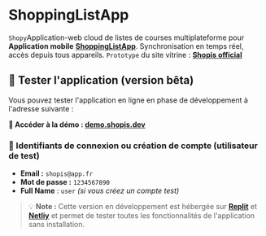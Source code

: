 # ShoppingListApp
`Shopy`Application-web cloud de listes de courses multiplateforme pour **Application mobile** **[ShoppingListApp](https://github.com/ShopListApp/ShopisApp/)**. Synchronisation en temps réel, accès depuis tous appareils. `Prototype` du site vitrine : **[Shopis official](https://shopisofficial.netlify.app/)**

## 📲​ Tester l'application (version bêta)

Vous pouvez tester l'application en ligne en phase de développement à l'adresse suivante :

**🔗 Accéder à la démo :  [demo.shopis.dev](https://e4caa02b-1bd5-4ebf-bb9b-9476f29b34bf-00-3oqu3bicem4lo.picard.replit.dev)**

### 🔐  Identifiants de connexion ou création de compte (utilisateur de test)

- **Email :** `shopis@app.fr`
- **Mot de passe :** `1234567890`
- **Full Name** : `user` *(si vous créez un compte test)*

> 💡 **Note :** Cette version en développement est hébergée sur **[Replit](https://replit.com/)** et **[Netliy](https://netlify.app/)** et permet de tester toutes les fonctionnalités de l'application sans installation.
